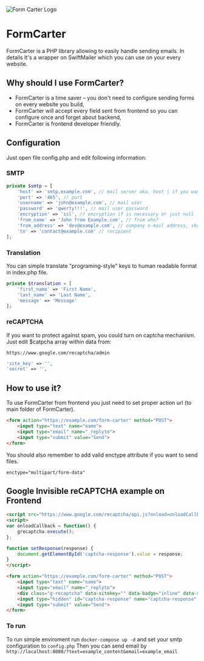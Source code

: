 ![Form Carter Logo](https://softwarethings.pro/files/formcarter/formcarter-logo-color.png)

# FormCarter

FormCarter is a PHP library allowing to easily handle sending emails. In details It's a wrapper on SwiftMailer which you can use on your every website.

## Why should I use FormCarter?

- FormCarter is a time saver – you don't need to configure sending forms on every website you build,
- FormCarter will accept every field sent from frontend so you can configure once and forget about backend,
- FormCarter is frontend developer friendly.

## Configuration
Just open file config.php and edit following information:

### SMTP
```php
private $smtp = [
    'host' => 'smtp.example.com', // mail server aka. host | if you want to use PHP mail() function instead SMTP, leave this empty
    'port' => '465', // port
    'username' => 'john@example.com', // mail user
    'password' => 'qwerty!!!', // mail user password
    'encryption' => 'ssl', // encryption if is necessary or just null
    'from_name' => 'John from Example.com', // from who?
    'from_address' => 'dev@example.com', // company e-mail address, should be in thease same domain
    'to' => 'contact@example.com' // recipient
];
```

### Translation

You can simple translate "programing-style" keys to human readable format in index.php file.

```php
private $translation = [
    'first_name' => 'First Name',
    'last_name' => 'Last Name',
    'message' => 'Message'
];
```

### reCAPTCHA

If you want to protect against spam, you could turn on captcha mechanism. 
Just edit $catpcha array within data from:

    https://www.google.com/recaptcha/admin

```php
'site_key' => '',
'secret' => '',
```

## How to use it?

To use FormCarter from frontend you just need to set proper action url (to main folder of FormCarter).

```html
<form action="https://example.com/form-carter" method="POST">
    <input type="text" name="name">
    <input type="email" name="_replyto">
    <input type="submit" value="Send">
</form>
```

You should also remember to add valid enctype attribute if you want to send files.
 
```
enctype="multipart/form-data"
```

## Google Invisible reCAPTCHA example on Frontend

```html
<script src="https://www.google.com/recaptcha/api.js?onload=onloadCallback" async defer></script>
<script>
var onloadCallback = function() {
    grecaptcha.execute();
};

function setResponse(response) { 
    document.getElementById('captcha-response').value = response; 
}
</script>
```

```html
<form action="https://example.com/form-carter" method="POST">
    <input type="text" name="name">
    <input type="email" name="_replyto">
    <div class="g-recaptcha" data-sitekey="" data-badge="inline" data-size="invisible" data-callback="setResponse"></div>
    <input type="hidden" id="captcha-response" name="captcha-response" />
    <input type="submit" value="Send">
</form>
```

### To run
To run simple enviroment run  ```docker-compose up -d``` and set your smtp configuration to ```config.php```
Then you can send email by ```http://localhost:8080/?text=example_content&email=example_email```